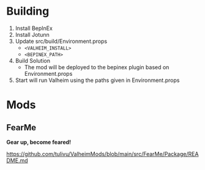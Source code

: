 # Building

1. Install BepInEx
2. Install Jotunn
3. Update src/build/Environment.props
	- `<VALHEIM_INSTALL>`
	- `<BEPINEX_PATH>`
4. Build Solution
	- The mod will be deployed to the bepinex plugin based on Environment.props
5. Start will run Valheim using the paths given in Environment.props

# Mods

## FearMe

**Gear up, become feared!**

https://github.com/tulivu/ValheimMods/blob/main/src/FearMe/Package/README.md
